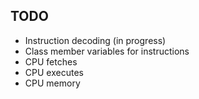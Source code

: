 ## TODO
 * Instruction decoding (in progress)
 * Class member variables for instructions
 * CPU fetches
 * CPU executes
 * CPU memory
